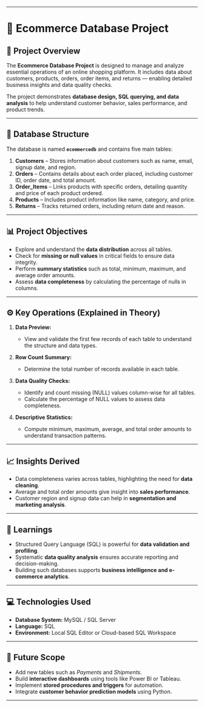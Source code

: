 
---

# 🛒 Ecommerce Database Project

## 📘 Project Overview

The **Ecommerce Database Project** is designed to manage and analyze essential operations of an online shopping platform.
It includes data about customers, products, orders, order items, and returns — enabling detailed business insights and data quality checks.

The project demonstrates **database design, SQL querying, and data analysis** to help understand customer behavior, sales performance, and product trends.

---

## 🧩 Database Structure

The database is named **`ecommercedb`** and contains five main tables:

1. **Customers** – Stores information about customers such as name, email, signup date, and region.
2. **Orders** – Contains details about each order placed, including customer ID, order date, and total amount.
3. **Order_Items** – Links products with specific orders, detailing quantity and price of each product ordered.
4. **Products** – Includes product information like name, category, and price.
5. **Returns** – Tracks returned orders, including return date and reason.

---

## 📊 Project Objectives

* Explore and understand the **data distribution** across all tables.
* Check for **missing or null values** in critical fields to ensure data integrity.
* Perform **summary statistics** such as total, minimum, maximum, and average order amounts.
* Assess **data completeness** by calculating the percentage of nulls in columns.

---

## ⚙️ Key Operations (Explained in Theory)

1. **Data Preview:**

   * View and validate the first few records of each table to understand the structure and data types.

2. **Row Count Summary:**

   * Determine the total number of records available in each table.

3. **Data Quality Checks:**

   * Identify and count missing (NULL) values column-wise for all tables.
   * Calculate the percentage of NULL values to assess data completeness.

4. **Descriptive Statistics:**

   * Compute minimum, maximum, average, and total order amounts to understand transaction patterns.

---

## 📈 Insights Derived

* Data completeness varies across tables, highlighting the need for **data cleaning**.
* Average and total order amounts give insight into **sales performance**.
* Customer region and signup data can help in **segmentation and marketing analysis**.

---

## 🧠 Learnings

* Structured Query Language (SQL) is powerful for **data validation and profiling**.
* Systematic **data quality analysis** ensures accurate reporting and decision-making.
* Building such databases supports **business intelligence and e-commerce analytics**.

---

## 💻 Technologies Used

* **Database System:** MySQL / SQL Server
* **Language:** SQL
* **Environment:** Local SQL Editor or Cloud-based SQL Workspace

---

## 🚀 Future Scope

* Add new tables such as *Payments* and *Shipments*.
* Build **interactive dashboards** using tools like Power BI or Tableau.
* Implement **stored procedures and triggers** for automation.
* Integrate **customer behavior prediction models** using Python.

---


